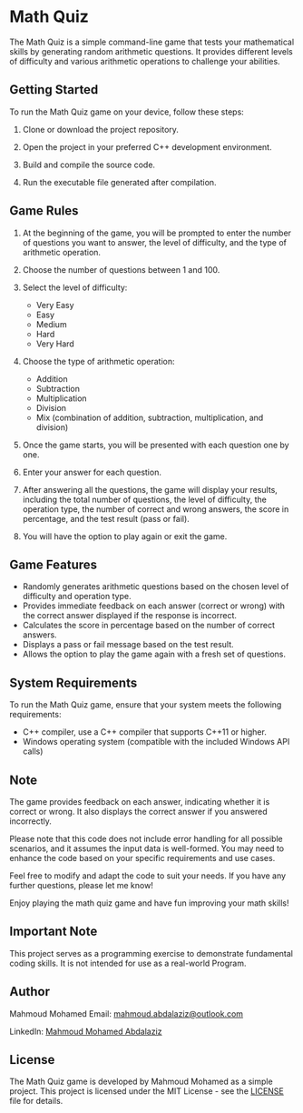 # Math Quiz

The Math Quiz is a simple command-line game that tests your mathematical skills by generating random arithmetic questions. It provides different levels of difficulty and various arithmetic operations to challenge your abilities.

## Getting Started

To run the Math Quiz game on your device, follow these steps:

1. Clone or download the project repository.

2. Open the project in your preferred C++ development environment.

3. Build and compile the source code.

4. Run the executable file generated after compilation.

## Game Rules

1. At the beginning of the game, you will be prompted to enter the number of questions you want to answer, the level of difficulty, and the type of arithmetic operation.

2. Choose the number of questions between 1 and 100.

3. Select the level of difficulty:

    - Very Easy
    - Easy
    - Medium
    - Hard
    - Very Hard

4. Choose the type of arithmetic operation:

    - Addition
    - Subtraction
    - Multiplication
    - Division
    - Mix (combination of addition, subtraction, multiplication, and division)

5. Once the game starts, you will be presented with each question one by one.

6. Enter your answer for each question.

7. After answering all the questions, the game will display your results, including the total number of questions, the level of difficulty, the operation type, the number of correct and wrong answers, the score in percentage, and the test result (pass or fail).

8. You will have the option to play again or exit the game.

## Game Features

- Randomly generates arithmetic questions based on the chosen level of difficulty and operation type.
- Provides immediate feedback on each answer (correct or wrong) with the correct answer displayed if the response is incorrect.
- Calculates the score in percentage based on the number of correct answers.
- Displays a pass or fail message based on the test result.
- Allows the option to play the game again with a fresh set of questions.

## System Requirements

To run the Math Quiz game, ensure that your system meets the following requirements:

- C++ compiler, use a C++ compiler that supports C++11 or higher.
- Windows operating system (compatible with the included Windows API calls)

## Note
The game provides feedback on each answer, indicating whether it is correct or wrong. It also displays the correct answer if you answered incorrectly.

Please note that this code does not include error handling for all possible scenarios, and it assumes the input data is well-formed. You may need to enhance the code based on your specific requirements and use cases.

Feel free to modify and adapt the code to suit your needs. If you have any further questions, please let me know!

Enjoy playing the math quiz game and have fun improving your math skills!

## Important Note

This project serves as a programming exercise to demonstrate fundamental coding skills. It is not intended for use as a real-world Program.

## Author

Mahmoud Mohamed
Email: mahmoud.abdalaziz@outlook.com

LinkedIn: [Mahmoud Mohamed Abdalaziz](https://www.linkedin.com/in/mahmoud-mohamed-abd/)

## License

The Math Quiz game is developed by Mahmoud Mohamed as a simple project.
This project is licensed under the MIT License - see the [LICENSE](LICENSE) file for details.
